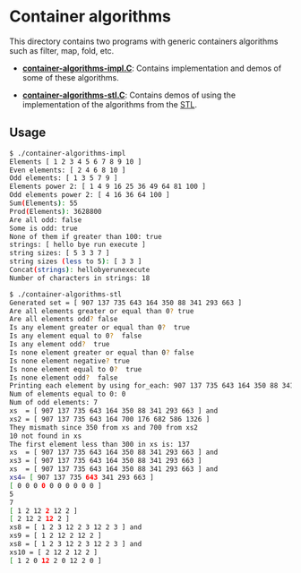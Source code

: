 # Container algorithms

This directory contains two programs with generic containers algorithms
such as filter, map, fold, etc.

- **[container-algorithms-impl.C](container-algorithms-impl.C)**: Contains
  implementation and demos of some of these algorithms.

- **[container-algorithms-stl.C](container-algorithms-stl.C)**: Contains
  demos of using the implementation of the algorithms from the
  [STL](https://en.wikipedia.org/wiki/Standard_Template_Library).

## Usage

```bash
$ ./container-algorithms-impl
Elements [ 1 2 3 4 5 6 7 8 9 10 ]
Even elements: [ 2 4 6 8 10 ]
Odd elements: [ 1 3 5 7 9 ]
Elements power 2: [ 1 4 9 16 25 36 49 64 81 100 ]
Odd elements power 2: [ 4 16 36 64 100 ]
Sum(Elements): 55
Prod(Elements): 3628800
Are all odd: false
Some is odd: true
None of them if greater than 100: true
strings: [ hello bye run execute ]
string sizes: [ 5 3 3 7 ]
string sizes (less to 5): [ 3 3 ]
Concat(strings): hellobyerunexecute
Number of characters in strings: 18
```

```bash
$ ./container-algorithms-stl
Generated set = [ 907 137 735 643 164 350 88 341 293 663 ]
Are all elements greater or equal than 0? true
Are all elements odd? false
Is any element greater or equal than 0?  true
Is any element equal to 0?  false
Is any element odd?  true
Is none element greater or equal than 0? false
Is none element negative? true
Is none element equal to 0?  true
Is none element odd?  false
Printing each element by using for_each: 907 137 735 643 164 350 88 341 293 663 
Num of elements equal to 0: 0
Num of odd elements: 7
xs  = [ 907 137 735 643 164 350 88 341 293 663 ] and
xs2 = [ 907 137 735 643 164 700 176 682 586 1326 ]
They mismath since 350 from xs and 700 from xs2
10 not found in xs
The first element less than 300 in xs is: 137
xs  = [ 907 137 735 643 164 350 88 341 293 663 ] and
xs3 = [ 907 137 735 643 164 350 88 341 293 663 ]
xs  = [ 907 137 735 643 164 350 88 341 293 663 ] and
xs4= [ 907 137 735 643 341 293 663 ]
[ 0 0 0 0 0 0 0 0 0 0 ]
5
7
[ 1 2 12 2 12 2 ]
[ 2 12 2 12 2 ]
xs8 = [ 1 2 3 12 2 3 12 2 3 ] and
xs9 = [ 1 2 12 2 12 2 ]
xs8 = [ 1 2 3 12 2 3 12 2 3 ] and
xs10 = [ 2 12 2 12 2 ]
[ 1 2 0 12 2 0 12 2 0 ]
```

